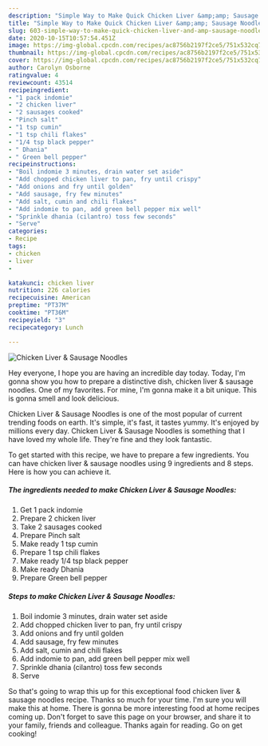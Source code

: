```yaml
---
description: "Simple Way to Make Quick Chicken Liver &amp;amp; Sausage Noodles"
title: "Simple Way to Make Quick Chicken Liver &amp;amp; Sausage Noodles"
slug: 603-simple-way-to-make-quick-chicken-liver-and-amp-sausage-noodles
date: 2020-10-15T10:57:54.451Z
image: https://img-global.cpcdn.com/recipes/ac8756b2197f2ce5/751x532cq70/chicken-liver-sausage-noodles-recipe-main-photo.jpg
thumbnail: https://img-global.cpcdn.com/recipes/ac8756b2197f2ce5/751x532cq70/chicken-liver-sausage-noodles-recipe-main-photo.jpg
cover: https://img-global.cpcdn.com/recipes/ac8756b2197f2ce5/751x532cq70/chicken-liver-sausage-noodles-recipe-main-photo.jpg
author: Carolyn Osborne
ratingvalue: 4
reviewcount: 43514
recipeingredient:
- "1 pack indomie"
- "2 chicken liver"
- "2 sausages cooked"
- "Pinch salt"
- "1 tsp cumin"
- "1 tsp chili flakes"
- "1/4 tsp black pepper"
- " Dhania"
- " Green bell pepper"
recipeinstructions:
- "Boil indomie 3 minutes, drain water set aside"
- "Add chopped chicken liver to pan, fry until crispy"
- "Add onions and fry until golden"
- "Add sausage, fry few minutes"
- "Add salt, cumin and chili flakes"
- "Add indomie to pan, add green bell pepper mix well"
- "Sprinkle dhania (cilantro) toss few seconds"
- "Serve"
categories:
- Recipe
tags:
- chicken
- liver
- 

katakunci: chicken liver  
nutrition: 226 calories
recipecuisine: American
preptime: "PT37M"
cooktime: "PT36M"
recipeyield: "3"
recipecategory: Lunch

---
```



![Chicken Liver &amp; Sausage Noodles](https://img-global.cpcdn.com/recipes/ac8756b2197f2ce5/751x532cq70/chicken-liver-sausage-noodles-recipe-main-photo.jpg)

Hey everyone, I hope you are having an incredible day today. Today, I'm gonna show you how to prepare a distinctive dish, chicken liver &amp; sausage noodles. One of my favorites. For mine, I'm gonna make it a bit unique. This is gonna smell and look delicious.



Chicken Liver &amp; Sausage Noodles is one of the most popular of current trending foods on earth. It's simple, it's fast, it tastes yummy. It's enjoyed by millions every day. Chicken Liver &amp; Sausage Noodles is something that I have loved my whole life. They're fine and they look fantastic.


To get started with this recipe, we have to prepare a few ingredients. You can have chicken liver &amp; sausage noodles using 9 ingredients and 8 steps. Here is how you can achieve it.

<!--inarticleads1-->

##### The ingredients needed to make Chicken Liver &amp; Sausage Noodles:

1. Get 1 pack indomie
1. Prepare 2 chicken liver
1. Take 2 sausages cooked
1. Prepare Pinch salt
1. Make ready 1 tsp cumin
1. Prepare 1 tsp chili flakes
1. Make ready 1/4 tsp black pepper
1. Make ready  Dhania
1. Prepare  Green bell pepper




<!--inarticleads2-->

##### Steps to make Chicken Liver &amp; Sausage Noodles:

1. Boil indomie 3 minutes, drain water set aside
1. Add chopped chicken liver to pan, fry until crispy
1. Add onions and fry until golden
1. Add sausage, fry few minutes
1. Add salt, cumin and chili flakes
1. Add indomie to pan, add green bell pepper mix well
1. Sprinkle dhania (cilantro) toss few seconds
1. Serve




So that's going to wrap this up for this exceptional food chicken liver &amp; sausage noodles recipe. Thanks so much for your time. I'm sure you will make this at home. There is gonna be more interesting food at home recipes coming up. Don't forget to save this page on your browser, and share it to your family, friends and colleague. Thanks again for reading. Go on get cooking!
